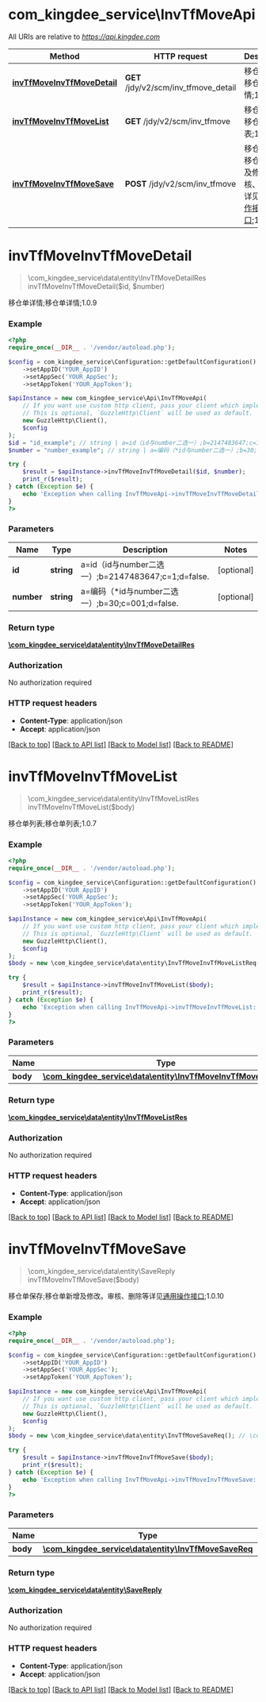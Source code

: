 # com_kingdee_service\InvTfMoveApi

All URIs are relative to *https://api.kingdee.com*

Method | HTTP request | Description
------------- | ------------- | -------------
[**invTfMoveInvTfMoveDetail**](InvTfMoveApi.md#invTfMoveInvTfMoveDetail) | **GET** /jdy/v2/scm/inv_tfmove_detail | 移仓单详情;移仓单详情;1.0.9
[**invTfMoveInvTfMoveList**](InvTfMoveApi.md#invTfMoveInvTfMoveList) | **GET** /jdy/v2/scm/inv_tfmove | 移仓单列表;移仓单列表;1.0.7
[**invTfMoveInvTfMoveSave**](InvTfMoveApi.md#invTfMoveInvTfMoveSave) | **POST** /jdy/v2/scm/inv_tfmove | 移仓单保存;移仓单新增及修改。审核、删除等详见[通用操作接口](https://open.jdy.com/#/files/api/detail?index&#x3D;2&amp;categrayId&#x3D;3cc8ee9a663e11eda5c84b5d383a2b93&amp;id&#x3D;9e804b8c712511eda0b39f724d124b07);1.0.10


# **invTfMoveInvTfMoveDetail**
> \com_kingdee_service\data\entity\InvTfMoveDetailRes invTfMoveInvTfMoveDetail($id, $number)

移仓单详情;移仓单详情;1.0.9

### Example
```php
<?php
require_once(__DIR__ . '/vendor/autoload.php');

$config = com_kingdee_service\Configuration::getDefaultConfiguration()
    ->setAppID('YOUR_AppID')
    ->setAppSec('YOUR_AppSec');
    ->setAppToken('YOUR_AppToken');

$apiInstance = new com_kingdee_service\Api\InvTfMoveApi(
    // If you want use custom http client, pass your client which implements `GuzzleHttp\ClientInterface`.
    // This is optional, `GuzzleHttp\Client` will be used as default.
    new GuzzleHttp\Client(),
    $config
);
$id = "id_example"; // string | a=id（id与number二选一）;b=2147483647;c=1;d=false.
$number = "number_example"; // string | a=编码（*id与number二选一）;b=30;c=001;d=false.

try {
    $result = $apiInstance->invTfMoveInvTfMoveDetail($id, $number);
    print_r($result);
} catch (Exception $e) {
    echo 'Exception when calling InvTfMoveApi->invTfMoveInvTfMoveDetail: ', $e->getMessage(), PHP_EOL;
}
?>
```

### Parameters

Name | Type | Description  | Notes
------------- | ------------- | ------------- | -------------
 **id** | **string**| a&#x3D;id（id与number二选一）;b&#x3D;2147483647;c&#x3D;1;d&#x3D;false. | [optional]
 **number** | **string**| a&#x3D;编码（*id与number二选一）;b&#x3D;30;c&#x3D;001;d&#x3D;false. | [optional]

### Return type

[**\com_kingdee_service\data\entity\InvTfMoveDetailRes**](../Model/InvTfMoveDetailRes.md)

### Authorization

No authorization required

### HTTP request headers

 - **Content-Type**: application/json
 - **Accept**: application/json

[[Back to top]](#) [[Back to API list]](../../README.md#documentation-for-api-endpoints) [[Back to Model list]](../../README.md#documentation-for-models) [[Back to README]](../../README.md)

# **invTfMoveInvTfMoveList**
> \com_kingdee_service\data\entity\InvTfMoveListRes invTfMoveInvTfMoveList($body)

移仓单列表;移仓单列表;1.0.7

### Example
```php
<?php
require_once(__DIR__ . '/vendor/autoload.php');

$config = com_kingdee_service\Configuration::getDefaultConfiguration()
    ->setAppID('YOUR_AppID')
    ->setAppSec('YOUR_AppSec');
    ->setAppToken('YOUR_AppToken');

$apiInstance = new com_kingdee_service\Api\InvTfMoveApi(
    // If you want use custom http client, pass your client which implements `GuzzleHttp\ClientInterface`.
    // This is optional, `GuzzleHttp\Client` will be used as default.
    new GuzzleHttp\Client(),
    $config
);
$body = new \com_kingdee_service\data\entity\InvTfMoveInvTfMoveListReq(); // \com_kingdee_service\data\entity\InvTfMoveInvTfMoveListReq | 

try {
    $result = $apiInstance->invTfMoveInvTfMoveList($body);
    print_r($result);
} catch (Exception $e) {
    echo 'Exception when calling InvTfMoveApi->invTfMoveInvTfMoveList: ', $e->getMessage(), PHP_EOL;
}
?>
```

### Parameters

Name | Type | Description  | Notes
------------- | ------------- | ------------- | -------------
 **body** | [**\com_kingdee_service\data\entity\InvTfMoveInvTfMoveListReq**](../Model/InvTfMoveInvTfMoveListReq.md)|  | [optional]

### Return type

[**\com_kingdee_service\data\entity\InvTfMoveListRes**](../Model/InvTfMoveListRes.md)

### Authorization

No authorization required

### HTTP request headers

 - **Content-Type**: application/json
 - **Accept**: application/json

[[Back to top]](#) [[Back to API list]](../../README.md#documentation-for-api-endpoints) [[Back to Model list]](../../README.md#documentation-for-models) [[Back to README]](../../README.md)

# **invTfMoveInvTfMoveSave**
> \com_kingdee_service\data\entity\SaveReply invTfMoveInvTfMoveSave($body)

移仓单保存;移仓单新增及修改。审核、删除等详见[通用操作接口](https://open.jdy.com/#/files/api/detail?index=2&categrayId=3cc8ee9a663e11eda5c84b5d383a2b93&id=9e804b8c712511eda0b39f724d124b07);1.0.10

### Example
```php
<?php
require_once(__DIR__ . '/vendor/autoload.php');

$config = com_kingdee_service\Configuration::getDefaultConfiguration()
    ->setAppID('YOUR_AppID')
    ->setAppSec('YOUR_AppSec');
    ->setAppToken('YOUR_AppToken');

$apiInstance = new com_kingdee_service\Api\InvTfMoveApi(
    // If you want use custom http client, pass your client which implements `GuzzleHttp\ClientInterface`.
    // This is optional, `GuzzleHttp\Client` will be used as default.
    new GuzzleHttp\Client(),
    $config
);
$body = new \com_kingdee_service\data\entity\InvTfMoveSaveReq(); // \com_kingdee_service\data\entity\InvTfMoveSaveReq | 

try {
    $result = $apiInstance->invTfMoveInvTfMoveSave($body);
    print_r($result);
} catch (Exception $e) {
    echo 'Exception when calling InvTfMoveApi->invTfMoveInvTfMoveSave: ', $e->getMessage(), PHP_EOL;
}
?>
```

### Parameters

Name | Type | Description  | Notes
------------- | ------------- | ------------- | -------------
 **body** | [**\com_kingdee_service\data\entity\InvTfMoveSaveReq**](../Model/InvTfMoveSaveReq.md)|  |

### Return type

[**\com_kingdee_service\data\entity\SaveReply**](../Model/SaveReply.md)

### Authorization

No authorization required

### HTTP request headers

 - **Content-Type**: application/json
 - **Accept**: application/json

[[Back to top]](#) [[Back to API list]](../../README.md#documentation-for-api-endpoints) [[Back to Model list]](../../README.md#documentation-for-models) [[Back to README]](../../README.md)


